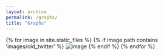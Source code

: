```yaml
---
layout: archive
permalink: /graphs/
title: "Graphs"
---
```


{% for image in site.static_files %}
    {% if image.path contains 'images/old_twitter' %}
        <img src="{{ site.baseurl }}{{ image.path }}" alt="image" />
    {% endif %}
{% endfor %}